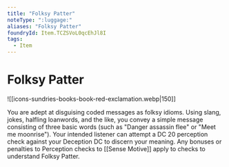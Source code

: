 ```yaml
---
title: "Folksy Patter"
noteType: ":luggage:"
aliases: "Folksy Patter"
foundryId: Item.TCZSVoL0qcEhJl8I
tags:
  - Item
---
```


# Folksy Patter
![[icons-sundries-books-book-red-exclamation.webp|150]]

You are adept at disguising coded messages as folksy idioms. Using slang, jokes, halfling loanwords, and the like, you convey a simple message consisting of three basic words (such as "Danger assassin flee" or "Meet me moonrise"). Your intended listener can attempt a DC 20 perception check against your Deception DC to discern your meaning. Any bonuses or penalties to Perception checks to [[Sense Motive]] apply to checks to understand Folksy Patter.
